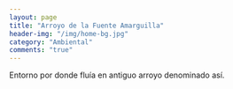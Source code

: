 ```yaml
---
layout: page
title: "Arroyo de la Fuente Amarguilla"
header-img: "/img/home-bg.jpg"
category: "Ambiental"
comments: "true"
---
```



Entorno por donde fluía en antiguo arroyo denominado así.






